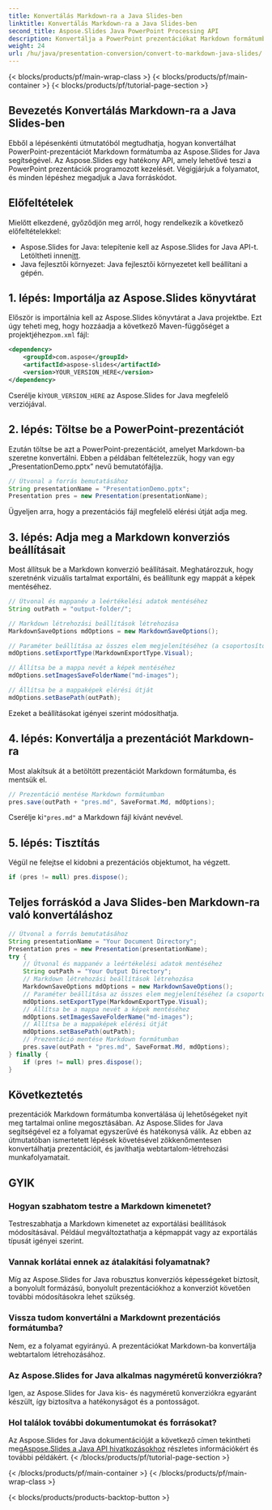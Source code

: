 ```yaml
---
title: Konvertálás Markdown-ra a Java Slides-ben
linktitle: Konvertálás Markdown-ra a Java Slides-ben
second_title: Aspose.Slides Java PowerPoint Processing API
description: Konvertálja a PowerPoint prezentációkat Markdown formátumba az Aspose.Slides for Java segítségével. Kövesse ezt a lépésről lépésre útmutatót, hogy könnyedén átalakítsa diákjait.
weight: 24
url: /hu/java/presentation-conversion/convert-to-markdown-java-slides/
---
```


{< blocks/products/pf/main-wrap-class >}
{< blocks/products/pf/main-container >}
{< blocks/products/pf/tutorial-page-section >}


## Bevezetés Konvertálás Markdown-ra a Java Slides-ben

Ebből a lépésenkénti útmutatóból megtudhatja, hogyan konvertálhat PowerPoint-prezentációt Markdown formátumba az Aspose.Slides for Java segítségével. Az Aspose.Slides egy hatékony API, amely lehetővé teszi a PowerPoint prezentációk programozott kezelését. Végigjárjuk a folyamatot, és minden lépéshez megadjuk a Java forráskódot.

## Előfeltételek

Mielőtt elkezdené, győződjön meg arról, hogy rendelkezik a következő előfeltételekkel:

-  Aspose.Slides for Java: telepítenie kell az Aspose.Slides for Java API-t. Letöltheti innen[itt](https://products.aspose.com/slides/java/).
- Java fejlesztői környezet: Java fejlesztői környezetet kell beállítani a gépén.

## 1. lépés: Importálja az Aspose.Slides könyvtárat

 Először is importálnia kell az Aspose.Slides könyvtárat a Java projektbe. Ezt úgy teheti meg, hogy hozzáadja a következő Maven-függőséget a projektjéhez`pom.xml` fájl:

```xml
<dependency>
    <groupId>com.aspose</groupId>
    <artifactId>aspose-slides</artifactId>
    <version>YOUR_VERSION_HERE</version>
</dependency>
```

 Cserélje ki`YOUR_VERSION_HERE` az Aspose.Slides for Java megfelelő verziójával.

## 2. lépés: Töltse be a PowerPoint-prezentációt

Ezután töltse be azt a PowerPoint-prezentációt, amelyet Markdown-ba szeretne konvertálni. Ebben a példában feltételezzük, hogy van egy „PresentationDemo.pptx” nevű bemutatófájlja.

```java
// Útvonal a forrás bemutatásához
String presentationName = "PresentationDemo.pptx";
Presentation pres = new Presentation(presentationName);
```

Ügyeljen arra, hogy a prezentációs fájl megfelelő elérési útját adja meg.

## 3. lépés: Adja meg a Markdown konverziós beállításait

Most állítsuk be a Markdown konverzió beállításait. Meghatározzuk, hogy szeretnénk vizuális tartalmat exportálni, és beállítunk egy mappát a képek mentéséhez.

```java
// Útvonal és mappanév a leértékelési adatok mentéséhez
String outPath = "output-folder/";

// Markdown létrehozási beállítások létrehozása
MarkdownSaveOptions mdOptions = new MarkdownSaveOptions();

// Paraméter beállítása az összes elem megjelenítéséhez (a csoportosított elemek együtt jelennek meg).
mdOptions.setExportType(MarkdownExportType.Visual);

// Állítsa be a mappa nevét a képek mentéséhez
mdOptions.setImagesSaveFolderName("md-images");

// Állítsa be a mappaképek elérési útját
mdOptions.setBasePath(outPath);
```

Ezeket a beállításokat igényei szerint módosíthatja.

## 4. lépés: Konvertálja a prezentációt Markdown-ra

Most alakítsuk át a betöltött prezentációt Markdown formátumba, és mentsük el.

```java
// Prezentáció mentése Markdown formátumban
pres.save(outPath + "pres.md", SaveFormat.Md, mdOptions);
```

 Cserélje ki`"pres.md"` a Markdown fájl kívánt nevével.

## 5. lépés: Tisztítás

Végül ne felejtse el kidobni a prezentációs objektumot, ha végzett.

```java
if (pres != null) pres.dispose();
```

## Teljes forráskód a Java Slides-ben Markdown-ra való konvertáláshoz

```java
// Útvonal a forrás bemutatásához
String presentationName = "Your Document Directory";
Presentation pres = new Presentation(presentationName);
try {
	// Útvonal és mappanév a leértékelési adatok mentéséhez
	String outPath = "Your Output Directory";
	// Markdown létrehozási beállítások létrehozása
	MarkdownSaveOptions mdOptions = new MarkdownSaveOptions();
	// Paraméter beállítása az összes elem megjelenítéséhez (a csoportosított elemek együtt jelennek meg).
	mdOptions.setExportType(MarkdownExportType.Visual);
	// Állítsa be a mappa nevét a képek mentéséhez
	mdOptions.setImagesSaveFolderName("md-images");
	// Állítsa be a mappaképek elérési útját
	mdOptions.setBasePath(outPath);
	// Prezentáció mentése Markdown formátumban
	pres.save(outPath + "pres.md", SaveFormat.Md, mdOptions);
} finally {
	if (pres != null) pres.dispose();
}
```

## Következtetés

prezentációk Markdown formátumba konvertálása új lehetőségeket nyit meg tartalmai online megosztásában. Az Aspose.Slides for Java segítségével ez a folyamat egyszerűvé és hatékonysá válik. Az ebben az útmutatóban ismertetett lépések követésével zökkenőmentesen konvertálhatja prezentációit, és javíthatja webtartalom-létrehozási munkafolyamatait.

## GYIK

### Hogyan szabhatom testre a Markdown kimenetet?

Testreszabhatja a Markdown kimenetet az exportálási beállítások módosításával. Például megváltoztathatja a képmappát vagy az exportálás típusát igényei szerint.

### Vannak korlátai ennek az átalakítási folyamatnak?

Míg az Aspose.Slides for Java robusztus konverziós képességeket biztosít, a bonyolult formázású, bonyolult prezentációkhoz a konverziót követően további módosításokra lehet szükség.

### Vissza tudom konvertálni a Markdownt prezentációs formátumba?

Nem, ez a folyamat egyirányú. A prezentációkat Markdown-ba konvertálja webtartalom létrehozásához.

### Az Aspose.Slides for Java alkalmas nagyméretű konverziókra?

Igen, az Aspose.Slides for Java kis- és nagyméretű konverziókra egyaránt készült, így biztosítva a hatékonyságot és a pontosságot.

### Hol találok további dokumentumokat és forrásokat?

 Az Aspose.Slides for Java dokumentációját a következő címen tekintheti meg[Aspose.Slides a Java API hivatkozásokhoz](https://reference.aspose.com/slides/java/) részletes információkért és további példákért.
{< /blocks/products/pf/tutorial-page-section >}

{< /blocks/products/pf/main-container >}
{< /blocks/products/pf/main-wrap-class >}

{< blocks/products/products-backtop-button >}
